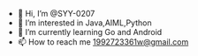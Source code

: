 - 👋 Hi, I’m @SYY-0207
- 👀 I’m interested in Java,AIML,Python
- 🌱 I’m currently learning Go and Android
- 📫 How to reach me  1992723361w@gmail.com

<!---
SYY-0207/SYY-0207 is a ✨ special ✨ repository because its `README.md` (this file) appears on your GitHub profile.
You can click the Preview link to take a look at your changes.
--->

